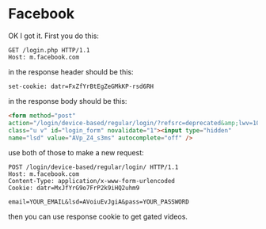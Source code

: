 # Facebook

OK I got it. First you do this:

~~~
GET /login.php HTTP/1.1
Host: m.facebook.com
~~~

in the response header should be this:

~~~
set-cookie: datr=FxZfYrBtEgZeGMkKP-rsd6RH
~~~

in the response body should be this:

~~~html
<form method="post"
action="/login/device-based/regular/login/?refsrc=deprecated&amp;lwv=100&amp;refid=9"
class="u v" id="login_form" novalidate="1"><input type="hidden"
name="lsd" value="AVp_Z4_s3ms" autocomplete="off" />
~~~

use both of those to make a new request:

~~~
POST /login/device-based/regular/login/ HTTP/1.1
Host: m.facebook.com
Content-Type: application/x-www-form-urlencoded
Cookie: datr=MxJfYrG9o7FrP2k9iHQ2uhm9

email=YOUR_EMAIL&lsd=AVoiuEvJgiA&pass=YOUR_PASSWORD
~~~

then you can use response cookie to get gated videos.
